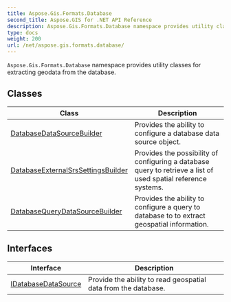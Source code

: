 ```yaml
---
title: Aspose.Gis.Formats.Database
second_title: Aspose.GIS for .NET API Reference
description: Aspose.Gis.Formats.Database namespace provides utility classes for extracting geodata from the database
type: docs
weight: 200
url: /net/aspose.gis.formats.database/
---
```

`Aspose.Gis.Formats.Database` namespace provides utility classes for extracting geodata from the database.

## Classes

| Class | Description |
| --- | --- |
| [DatabaseDataSourceBuilder](./databasedatasourcebuilder/) | Provides the ability to configure a database data source object. |
| [DatabaseExternalSrsSettingsBuilder](./databaseexternalsrssettingsbuilder/) | Provides the possibility of configuring a database query to retrieve a list of used spatial reference systems. |
| [DatabaseQueryDataSourceBuilder](./databasequerydatasourcebuilder/) | Provides the ability to configure a query to database to to extract geospatial information. |
## Interfaces

| Interface | Description |
| --- | --- |
| [IDatabaseDataSource](./idatabasedatasource/) | Provide the ability to read geospatial data from the database. |


